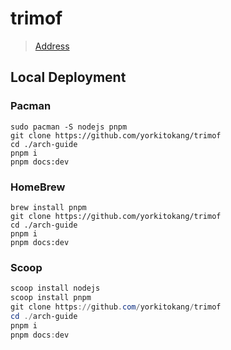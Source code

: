 # trimof

> [Address](https://trimof.com)

## Local Deployment

### Pacman

```shell
sudo pacman -S nodejs pnpm 
git clone https://github.com/yorkitokang/trimof
cd ./arch-guide
pnpm i
pnpm docs:dev
```

### HomeBrew

```shell
brew install pnpm
git clone https://github.com/yorkitokang/trimof
cd ./arch-guide
pnpm i
pnpm docs:dev
```

### Scoop

```powershell
scoop install nodejs
scoop install pnpm
git clone https://github.com/yorkitokang/trimof
cd ./arch-guide
pnpm i
pnpm docs:dev
```
